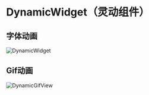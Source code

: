 # DynamicWidget（灵动组件）
## 字体动画
![DynamicWidget](https://github.com/wyqACoffer/DynamicWidget/assets/52307570/b6b8327a-a8b1-4285-9c60-f0a7d2305416)
## Gif动画
![DynamicGifView](https://github.com/user-attachments/assets/913b40ea-47a0-45a8-969e-b9f28f25b4d3)
